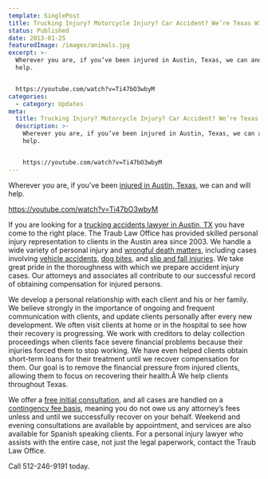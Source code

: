 ```yaml
---
template: SinglePost
title: Trucking Injury? Motorcycle Injury? Car Accident? We’re Texas WIDE.
status: Published
date: 2013-01-25
featuredImage: /images/animals.jpg
excerpt: >-
  Wherever you are, if you’ve been injured in Austin, Texas, we can and will
  help.


  https://youtube.com/watch?v=Ti47bO3wbyM
categories:
  - category: Updates
meta:
  title: Trucking Injury? Motorcycle Injury? Car Accident? We’re Texas WIDE.
  description: >-
    Wherever you are, if you’ve been injured in Austin, Texas, we can and will
    help.


    https://youtube.com/watch?v=Ti47bO3wbyM
---
```

<!--StartFragment-->

Wherever you are, if you’ve been [injured in Austin, Texas](https://www.austinaccidentlawyer.com/practice-areas/serious-personal-injury/), we can and will help.

https://youtube.com/watch?v=Ti47bO3wbyM

If you are looking for a [trucking accidents lawyer in Austin, TX](https://www.austinaccidentlawyer.com/practice-areas/truck-accident-lawyer/) you have come to the right place. The Traub Law Office has provided skilled personal injury representation to clients in the Austin area since 2003. We handle a wide variety of personal injury and [wrongful death matters](https://www.austinaccidentlawyer.com/practice-areas/wrongful-death-attorney/), including cases involving [vehicle accidents](https://www.austinaccidentlawyer.com/practice-areas/car-accident-lawyers/), [dog bites](https://www.austinaccidentlawyer.com/practice-areas/dog-bite-injury-lawyer/), and [slip and fall injuries](https://www.austinaccidentlawyer.com/practice-areas/slip-and-fall-injury-lawyers/). We take great pride in the thoroughness with which we prepare accident injury cases. Our attorneys and associates all contribute to our successful record of obtaining compensation for injured persons.

We develop a personal relationship with each client and his or her family. We believe strongly in the importance of ongoing and frequent communication with clients, and update clients personally after every new development. We often visit clients at home or in the hospital to see how their recovery is progressing. We work with creditors to delay collection proceedings when clients face severe financial problems because their injuries forced them to stop working. We have even helped clients obtain short-term loans for their treatment until we recover compensation for them. Our goal is to remove the financial pressure from injured clients, allowing them to focus on recovering their health.Â We help clients throughout Texas.

We offer a [free initial consultation](https://www.austinaccidentlawyer.com/meet-us/free-consultation/), and all cases are handled on a [contingency fee basis](https://www.austinaccidentlawyer.com/no-fees-if-no-recovery/), meaning you do not owe us any attorney’s fees unless and until we successfully recover on your behalf. Weekend and evening consultations are available by appointment, and services are also available for Spanish speaking clients. For a personal injury lawyer who assists with the entire case, not just the legal paperwork, contact the Traub Law Office.

Call 512-246-9191 today.

<!--EndFragment-->